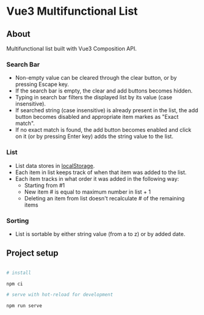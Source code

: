 # Vue3 Multifunctional List

## About

Multifunctional list built with Vue3 Composition API.

### Search Bar

- Non-empty value can be cleared through the clear button, or by pressing Escape
  key.
- If the search bar is empty, the clear and add buttons becomes hidden.
- Typing in search bar filters the displayed list by its value (case
  insensitive).
- If searched string (case insensitive) is already present in the list, the add
  button becomes disabled and appropriate item markes as "Exact match".
- If no exact match is found, the add button becomes enabled and click on it (or
  by pressing Enter key) adds the string value to the list.

### List

- List data stores in
  [localStorage](https://developer.mozilla.org/en-US/docs/Web/API/Window/localStorage).
- Each item in list keeps track of when that item was added to the list.
- Each item tracks in what order it was added in the following way:
  - Starting from #1
  - New item # is equal to maximum number in list + 1
  - Deleting an item from list doesn't recalculate # of the remaining items

### Sorting

- List is sortable by either string value (from a to z) or by added date.

## Project setup

```bash

# install

npm ci

# serve with hot-reload for development

npm run serve

```
